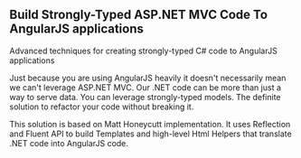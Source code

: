 ## Build Strongly-Typed ASP.NET MVC Code To AngularJS applications ##

Advanced techniques for creating strongly-typed C# code to AngularJS applications

Just because you are using AngularJS heavily it doesn't necessarily mean we can't leverage ASP.NET MVC. Our .NET code can be more than just a way to serve data. You can leverage strongly-typed models. The definite solution to refactor your code without breaking it.

This solution is based on Matt Honeycutt implementation. It uses Reflection and Fluent API to build Templates and high-level Html Helpers that translate .NET code into AngularJS code.
